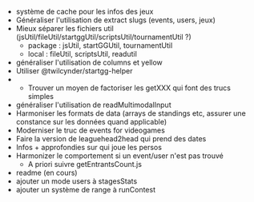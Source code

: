 - système de cache pour les infos des jeux
- Généraliser l'utilisation de extract slugs (events, users, jeux)
- Mieux séparer les fichiers util (jsUtil/fileUtil/startggUtil/scriptsUtil/tournamentUtil ?)
  - package : jsUtil, startGGUtil, tournamentUtil
  - local : fileUtil, scriptsUtil, readutil
- généraliser l'utilisation de columns et yellow
- Utiliser @twilcynder/startgg-helper
- - Trouver un moyen de factoriser les getXXX qui font des trucs simples
- généraliser l'utilisation de readMultimodalInput
- Harmoniser les formats de data (arrays de standings etc, assurer une constance sur les données quand applicable)
- Moderniser le truc de events for videogames
- Faire la version de leaguehead2head qui prend des dates
- Infos + approfondies sur qui joue les persos
- Harmonizer le comportement si un event/user n'est pas trouvé 
  - A priori suivre getEntrantsCount.js
- readme (en cours)
- ajouter un mode users à stagesStats
- ajouter un système de range à runContest